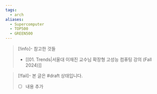 ```yaml
---
tags:
  - arch
aliases:
  - Supercomputer
  - TOP500
  - GREEN500
---
```

> [!info]- 참고한 것들
> - [[01. Trends|서울대 이재진 교수님 확장형 고성능 컴퓨팅 강의 (Fall 2024)]]

> [!fail]- 본 글은 #draft 상태입니다.
> - [ ] 내용 추가
